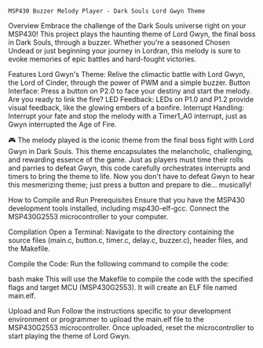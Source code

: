																																																							MSP430 Buzzer Melody Player - Dark Souls Lord Gwyn Theme

Overview
Embrace the challenge of the Dark Souls universe right on your MSP430! This project plays the haunting theme of Lord Gwyn, the final boss in Dark Souls, through a buzzer. Whether you're a seasoned Chosen Undead or just beginning your journey in Lordran, this melody is sure to evoke memories of epic battles and hard-fought victories.

Features
Lord Gwyn's Theme: Relive the climactic battle with Lord Gwyn, the Lord of Cinder, through the power of PWM and a simple buzzer.
Button Interface: Press a button on P2.0 to face your destiny and start the melody. Are you ready to link the fire?
LED Feedback: LEDs on P1.0 and P1.2 provide visual feedback, like the glowing embers of a bonfire.
Interrupt Handling: Interrupt your fate and stop the melody with a Timer1_A0 interrupt, just as Gwyn interrupted the Age of Fire.

🎮
The melody played is the iconic theme from the final boss fight with Lord Gwyn in Dark Souls. This theme encapsulates the melancholic, challenging, and rewarding essence of the game. Just as players must time their rolls and parries to defeat Gwyn, this code carefully orchestrates interrupts and timers to bring the theme to life. Now you don't have to defeat Gwyn to hear this mesmerizing theme; just press a button and prepare to die... musically!

How to Compile and Run
Prerequisites
Ensure that you have the MSP430 development tools installed, including msp430-elf-gcc.
Connect the MSP430G2553 microcontroller to your computer.

Compilation
Open a Terminal: Navigate to the directory containing the source files (main.c, button.c, timer.c, delay.c, buzzer.c), header files, and the Makefile.

Compile the Code: Run the following command to compile the code:

bash
make
This will use the Makefile to compile the code with the specified flags and target MCU (MSP430G2553). It will create an ELF file named main.elf.

Upload and Run
Follow the instructions specific to your development environment or programmer to upload the main.elf file to the MSP430G2553 microcontroller. Once uploaded, reset the microcontroller to start playing the theme of Lord Gwyn.
